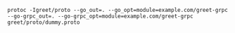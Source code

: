 ```protoc -Igreet/proto --go_out=. --go_opt=module=example.com/greet-grpc --go-grpc_out=. --go-grpc_opt=module=example.com/greet-grpc greet/proto/dummy.proto```